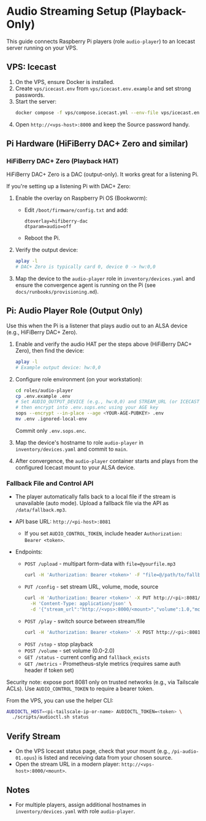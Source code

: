 # Audio Streaming Setup (Playback-Only)

This guide connects Raspberry Pi players (role `audio-player`) to an Icecast server running on your VPS.

## VPS: Icecast

1) On the VPS, ensure Docker is installed.
2) Create `vps/icecast.env` from `vps/icecast.env.example` and set strong passwords.
3) Start the server:
   ```bash
   docker compose -f vps/compose.icecast.yml --env-file vps/icecast.env up -d
   ```
4) Open `http://<vps-host>:8000` and keep the Source password handy.

## Pi Hardware (HiFiBerry DAC+ Zero and similar)

### HiFiBerry DAC+ Zero (Playback HAT)

HiFiBerry DAC+ Zero is a DAC (output-only). It works great for a listening Pi.

If you're setting up a listening Pi with DAC+ Zero:

1) Enable the overlay on Raspberry Pi OS (Bookworm):
   - Edit `/boot/firmware/config.txt` and add:
     ```
     dtoverlay=hifiberry-dac
     dtparam=audio=off
     ```
   - Reboot the Pi.

2) Verify the output device:
   ```bash
   aplay -l
   # DAC+ Zero is typically card 0, device 0 -> hw:0,0
   ```

3) Map the device to the `audio-player` role in `inventory/devices.yaml` and ensure the convergence agent is running on the Pi (see `docs/runbooks/provisioning.md`).

## Pi: Audio Player Role (Output Only)

Use this when the Pi is a listener that plays audio out to an ALSA device (e.g., HiFiBerry DAC+ Zero).

1) Enable and verify the audio HAT per the steps above (HiFiBerry DAC+ Zero), then find the device:
   ```bash
   aplay -l
   # Example output device: hw:0,0
   ```

2) Configure role environment (on your workstation):
   ```bash
   cd roles/audio-player
   cp .env.example .env
   # Set AUDIO_OUTPUT_DEVICE (e.g., hw:0,0) and STREAM_URL (or ICECAST_* parts)
   # then encrypt into .env.sops.enc using your AGE key
   sops --encrypt --in-place --age <YOUR-AGE-PUBKEY> .env
   mv .env .ignored-local-env
   ```
   Commit only `.env.sops.enc`.

3) Map the device's hostname to role `audio-player` in `inventory/devices.yaml` and commit to `main`.

4) After convergence, the `audio-player` container starts and plays from the configured Icecast mount to your ALSA device.

### Fallback File and Control API

- The player automatically falls back to a local file if the stream is unavailable (auto mode). Upload a fallback file via the API as `/data/fallback.mp3`.

- API base URL: `http://<pi-host>:8081`
  - If you set `AUDIO_CONTROL_TOKEN`, include header `Authorization: Bearer <token>`.

- Endpoints:
  - `POST /upload` - multipart form-data with `file=@yourfile.mp3`
    ```bash
    curl -H 'Authorization: Bearer <token>' -F "file=@/path/to/fallback.mp3" http://<pi>:8081/upload
    ```
  - `PUT /config` - set stream URL, volume, mode, source
    ```bash
    curl -H 'Authorization: Bearer <token>' -X PUT http://<pi>:8081/config \
      -H 'Content-Type: application/json' \
      -d '{"stream_url":"http://<vps>:8000/<mount>","volume":1.0,"mode":"auto","source":"stream"}'
    ```
  - `POST /play` - switch source between stream/file
    ```bash
    curl -H 'Authorization: Bearer <token>' -X POST http://<pi>:8081/play -H 'Content-Type: application/json' -d '{"source":"file"}'
    ```
  - `POST /stop` - stop playback
  - `POST /volume` - set volume (0.0-2.0)
  - `GET /status` - current config and `fallback_exists`
  - `GET /metrics` - Prometheus-style metrics (requires same auth header if token set)

Security note: expose port 8081 only on trusted networks (e.g., via Tailscale ACLs). Use `AUDIO_CONTROL_TOKEN` to require a bearer token.

From the VPS, you can use the helper CLI:

```bash
AUDIOCTL_HOST=<pi-tailscale-ip-or-name> AUDIOCTL_TOKEN=<token> \
  ./scripts/audioctl.sh status
```

## Verify Stream

- On the VPS Icecast status page, check that your mount (e.g., `/pi-audio-01.opus`) is listed and receiving data from your chosen source.
- Open the stream URL in a modern player: `http://<vps-host>:8000/<mount>`.

## Notes

- For multiple players, assign additional hostnames in `inventory/devices.yaml` with role `audio-player`.
